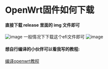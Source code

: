 # OpenWrt固件如何下载

#### 直接下载 release 里面的 img 文件即可
![image](https://user-images.githubusercontent.com/114225516/199383908-6fdb942a-4a2e-4d50-9406-786e554bef46.png)
一般情况下下载这个efi文件即可
![image](https://user-images.githubusercontent.com/114225516/199384015-e9d0a8c7-601c-433c-8bcb-a8e0657d3be9.png)


#### 想自行编译的小伙伴可以看我写的教程:

[编译openwrt教程](https://lmxyz.xyz/2022/10/31/openwrt-compile/)
